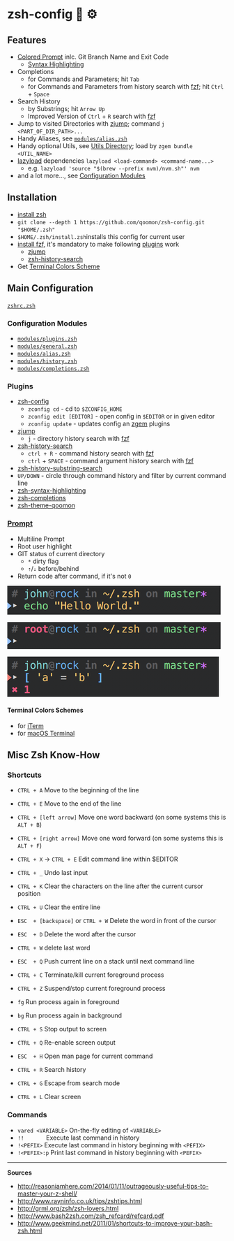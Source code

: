 # zsh-config 🐚	⚙️

## Features
* [Colored Prompt](#prompt) inlc. Git Branch Name and Exit Code
  * [Syntax Highlighting](https://github.com/zsh-users/zsh-syntax-highlighting.git)
* Completions
  * for Commands and Parameters; hit `Tab`
  * for Commands and Parameters from history search with [fzf](https://github.com/junegunn/fzf#installation); hit `Ctrl` + `Space`
* Search History
  * by Substrings; hit `Arrow Up`
  * Improved Version of `Ctrl` + `R` search with [fzf](https://github.com/junegunn/fzf#installation)
* Jump to visited Directories with [zjump](https://github.com/qoomon/zjump.git); command `j <PART_OF_DIR_PATH>...`
* Handy Aliases, see [`modules/alias.zsh`](modules/alias.zsh)
* Handy optional Utils, see [Utils Directory](/utils); load by `zgem bundle <UTIL_NAME>`
* [lazyload](https://github.com/qoomon/zsh-lazyload) dependencies `lazyload <load-command> <command-name...>`
  * e.g. `lazyload 'source "$(brew --prefix nvm)/nvm.sh"' nvm`
* and a lot more..., see [Configuration Modules](#configuration-modules)


## Installation
* [install zsh](https://github.com/robbyrussell/oh-my-zsh/wiki/Installing-ZSH#how-to-install-zsh-in-many-platforms)
* `git clone --depth 1 https://github.com/qoomon/zsh-config.git "$HOME/.zsh"`
* `$HOME/.zsh/install.zsh`installs this config for current user
* [install fzf](https://github.com/junegunn/fzf#installation), it's mandatory to make following [plugins](#plugins) work
  * [zjump](https://github.com/qoomon/zjump.git)
  * [zsh-history-search](https://github.com/qoomon/zsh-history-search.git)
* Get [Terminal Colors Scheme](#terminal-colors-schemes)


## Main Configuration
  [`zshrc.zsh`](zshrc.zsh)
  
### Configuration Modules
* [`modules/plugins.zsh`](modules/plugins.zsh)
* [`modules/general.zsh`](modules/general.zsh)
* [`modules/alias.zsh`](modules/alias.zsh)
* [`modules/history.zsh`](modules/history.zsh)
* [`modules/completions.zsh`](modules/completions.zsh)

### Plugins
* [zsh-config](/utils/zconfig.zsh)
  * `zconfig cd` - cd to `$ZCONFIG_HOME`
  * `zconfig edit [EDITOR]` - open config in `$EDITOR` or in given editor
  * `zconfig update` - updates config an [zgem](https://github.com/qoomon/zgem) plugins
* [zjump](https://github.com/qoomon/zjump.git)
  * `j` - directory history search with [fzf](https://github.com/junegunn/fzf)
* [zsh-history-search](https://github.com/qoomon/zsh-history-search.git)
  * `ctrl + R` - command history search with [fzf](https://github.com/junegunn/fzf)
  * `ctrl` + `SPACE` - command argument history search with [fzf](https://github.com/junegunn/fzf)
 * [zsh-history-substring-search](https://github.com/zsh-users/zsh-history-substring-search.git) 
 * `UP/DOWN` - circle through command history and filter by current command line 
* [zsh-syntax-highlighting](https://github.com/zsh-users/zsh-syntax-highlighting.git)
* [zsh-completions](https://github.com/zsh-users/zsh-completions.git)
* [zsh-theme-qoomon](https://github.com/qoomon/zsh-theme-qoomon.git)

### [Prompt](https://github.com/qoomon/zsh-theme-qoomon.git)
* Multiline Prompt
* Root user highlight
* GIT status of current directory
  * `*` dirty flag
  * `⇡`/`⇣` before/behind
* Return code after command, if it's not `0`

![prompt_default](docs/prompt_default.png)

![prompt_root](docs/prompt_root.png)

![prompt_error](docs/prompt_error.png)

#### Terminal Colors Schemes
* for [iTerm](https://github.com/qoomon/zsh-theme-qoomon/qoomon.itermcolors)
* for [macOS Terminal](https://github.com/qoomon/zsh-theme-qoomon/qoomon.terminal)


## Misc Zsh Know-How

### Shortcuts

* `CTRL + A`	Move to the beginning of the line
* `CTRL + E`	Move to the end of the line
* `CTRL + [left arrow]`	Move one word backward (on some systems this is `ALT + B`)
* `CTRL + [right arrow]`	Move one word forward (on some systems this is `ALT + F`)

* `CTRL + X`  -> `CTRL + E` Edit command line within $EDITOR
* `CTRL + _` Undo last input
* `CTRL + K` Clear the characters on the line after the current cursor position
* `CTRL + U` Clear the entire line
* `ESC  + [backspace]` or `CTRL + W` Delete the word in front of the cursor
* `ESC  + D` Delete the word after the cursor
* `CTRL + W` delete last word

* `ESC  + Q` Push current line on a stack until next command line

* `CTRL + C` Terminate/kill current foreground process
* `CTRL + Z` Suspend/stop current foreground process
 * `fg` Run process again in foreground
 * `bg` Run process again in background
* `CTRL + S` Stop output to screen
* `CTRL + Q` Re-enable screen output

* `ESC  + H` Open man page for current command

* `CTRL + R` Search history
* `CTRL + G` Escape from search mode

* `CTRL + L` Clear screen


### Commands
* `vared <VARIABLE>` On-the-fly editing of `<VARIABLE>`
* `!!`               Execute last command in history
* `!<PEFIX>`         Execute last command in history beginning with `<PEFIX>`
* `!<PEFIX>:p`       Print last command in history beginning with `<PEFIX>`


---
**Sources**
* http://reasoniamhere.com/2014/01/11/outrageously-useful-tips-to-master-your-z-shell/
* http://www.rayninfo.co.uk/tips/zshtips.html
* http://grml.org/zsh/zsh-lovers.html
* http://www.bash2zsh.com/zsh_refcard/refcard.pdf
* http://www.geekmind.net/2011/01/shortcuts-to-improve-your-bash-zsh.html
